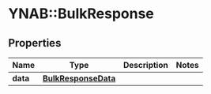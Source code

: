 # YNAB::BulkResponse

## Properties
Name | Type | Description | Notes
------------ | ------------- | ------------- | -------------
**data** | [**BulkResponseData**](BulkResponseData.md) |  | 



